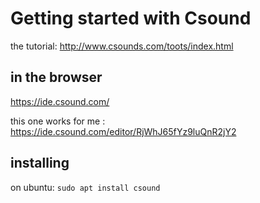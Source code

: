 # Getting started with Csound

the tutorial: http://www.csounds.com/toots/index.html

## in the browser

https://ide.csound.com/

this one works for me : https://ide.csound.com/editor/RjWhJ65fYz9luQnR2jY2

## installing

on ubuntu: `sudo apt install csound`